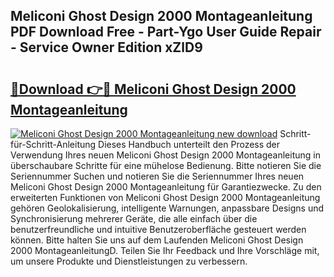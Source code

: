 ## Meliconi Ghost Design 2000 Montageanleitung PDF Download Free - Part-Ygo User Guide Repair - Service Owner Edition xZlD9

# <h2><a href="http://df6wsr3.blite.top/?on=Meliconi+Ghost+Design+2000+Montageanleitung">🔗Download 👉🔴 Meliconi Ghost Design 2000 Montageanleitung</a></h2>

[![Meliconi Ghost Design 2000 Montageanleitung new download](https://i.imgur.com/lujVjoI.png)](http://df6wsr3.blite.top/?on=Meliconi+Ghost+Design+2000+Montageanleitung)
Schritt-für-Schritt-Anleitung Dieses Handbuch unterteilt den Prozess der Verwendung Ihres neuen Meliconi Ghost Design 2000 Montageanleitung in überschaubare Schritte für eine mühelose Bedienung. Bitte notieren Sie die Seriennummer Suchen und notieren Sie die Seriennummer Ihres neuen Meliconi Ghost Design 2000 Montageanleitung für Garantiezwecke. Zu den erweiterten Funktionen von Meliconi Ghost Design 2000 Montageanleitung gehören Geolokalisierung, intelligente Warnungen, anpassbare Designs und Synchronisierung mehrerer Geräte, die alle einfach über die benutzerfreundliche und intuitive Benutzeroberfläche gesteuert werden können. Bitte halten Sie uns auf dem Laufenden Meliconi Ghost Design 2000 MontageanleitungD. Teilen Sie Ihr Feedback und Ihre Vorschläge mit, um unsere Produkte und Dienstleistungen zu verbessern.
